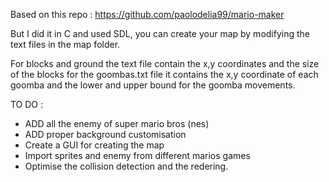 Based on this repo : https://github.com/paolodelia99/mario-maker

But I did it in C and used SDL, you can create your map by modifying the text files in the map folder.

For blocks and ground the text file contain the x,y coordinates and the size of the blocks for the goombas.txt file it contains the x,y coordinate of each goomba
and the lower and upper bound for the goomba movements.

TO DO :
- ADD all the enemy of super mario bros (nes)
- ADD proper background customisation
- Create a GUI for creating the map
- Import sprites and enemy from different marios games
- Optimise the collision detection and the redering.
